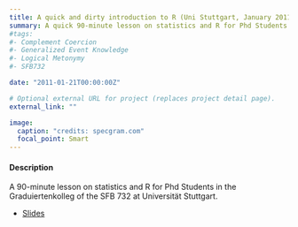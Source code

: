 ```yaml
---
title: A quick and dirty introduction to R (Uni Stuttgart, January 2011)
summary: A quick 90-minute lesson on statistics and R for Phd Students (Graduiertenkolleg, SFB 732)
#tags:
#- Complement Coercion
#- Generalized Event Knowledge
#- Logical Metonymy
#- SFB732

date: "2011-01-21T00:00:00Z"

# Optional external URL for project (replaces project detail page).
external_link: ""

image:
  caption: "credits: specgram.com"
  focal_point: Smart
---
```


<h4>Description </h4>

A 90-minute lesson on statistics and R for Phd Students in the Graduiertenkolleg of the SFB 732 at Universität Stuttgart.

- [Slides](GK_statistics.zip)